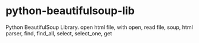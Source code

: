 # python-beautifulsoup-lib
Python BeautifulSoup Library. open html file, with open, read file, soup, html parser, find, find_all, select, select_one, get
